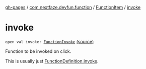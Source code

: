 [gh-pages](../../index.md) / [com.nextfaze.devfun.function](../index.md) / [FunctionItem](index.md) / [invoke](./invoke.md)

# invoke

`open val invoke: `[`FunctionInvoke`](../-function-invoke.md) [(source)](https://github.com/NextFaze/dev-fun/tree/master/devfun-annotations/src/main/java/com/nextfaze/devfun/function/FunctionItems.kt#L62)

Function to be invoked on click.

This is usually just [FunctionDefinition.invoke](../-function-definition/invoke.md).

